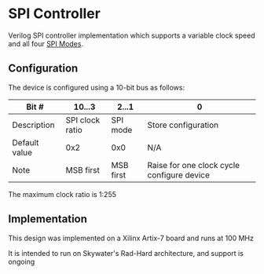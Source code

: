# SPI Controller

Verilog SPI controller implementation which supports a variable clock speed and all four [SPI Modes](https://en.wikipedia.org/wiki/Serial_Peripheral_Interface#Mode_numbers).

## Configuration

The device is configured using a 10-bit bus as follows:

|Bit # | 10...3 | 2...1 | 0 |
|------|--------|-------|---|
| Description | SPI clock ratio | SPI mode | Store configuration |
|Default value | 0x2 | 0x0 | N/A |
| Note | MSB first | MSB first | Raise for one clock cycle configure device |

The maximum clock ratio is 1:255

## Implementation

This design was implemented on a Xilinx Artix-7 board and runs at 100 MHz

It is intended to run on Skywater's Rad-Hard architecture, and support is ongoing
